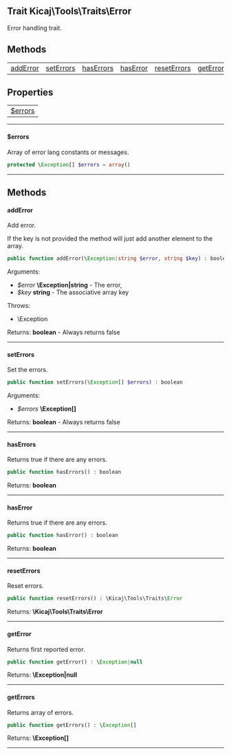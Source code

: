 ## Trait Kicaj\Tools\Traits\Error
Error handling trait.

## Methods

|                              |                              |                              |                              |                              |                              |                              |
| ---------------------------- | ---------------------------- | ---------------------------- | ---------------------------- | ---------------------------- | ---------------------------- | ---------------------------- |
|    [addError](#adderror)     |   [setErrors](#seterrors)    |   [hasErrors](#haserrors)    |    [hasError](#haserror)     | [resetErrors](#reseterrors)  |    [getError](#geterror)     |   [getErrors](#geterrors)    |

## Properties

|                      |
| -------------------- |
|  [$errors](#errors)  |

-------

#### $errors
Array of error lang constants or messages.

```php
protected \Exception[] $errors = array()
```

-------
## Methods
#### addError
Add error.

If the key is not provided the method will just
add another element to the array.
```php
public function addError(\Exception|string $error, string $key) : boolean
```
Arguments:
- _$error_ **\Exception|string** - The error, 
- _$key_ **string** - The associative array key

Throws:
- \Exception

Returns: **boolean** - Always returns false

-------
#### setErrors
Set the errors.
```php
public function setErrors(\Exception[] $errors) : boolean
```
Arguments:
- _$errors_ **\Exception[]**

Returns: **boolean** - Always returns false

-------
#### hasErrors
Returns true if there are any errors.
```php
public function hasErrors() : boolean
```

Returns: **boolean**

-------
#### hasError
Returns true if there are any errors.
```php
public function hasError() : boolean
```

Returns: **boolean**

-------
#### resetErrors
Reset errors.
```php
public function resetErrors() : \Kicaj\Tools\Traits\Error
```

Returns: **\Kicaj\Tools\Traits\Error**

-------
#### getError
Returns first reported error.
```php
public function getError() : \Exception|null
```

Returns: **\Exception|null**

-------
#### getErrors
Returns array of errors.
```php
public function getErrors() : \Exception[]
```

Returns: **\Exception[]**

-------

